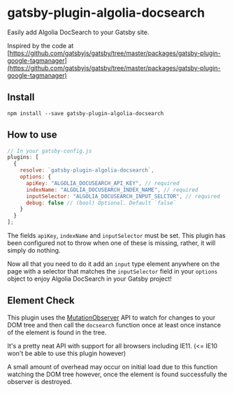 # gatsby-plugin-algolia-docsearch

Easily add Algolia DocSearch to your Gatsby site.

Inspired by the code at [https://github.com/gatsbyjs/gatsby/tree/master/packages/gatsby-plugin-google-tagmanager](https://github.com/gatsbyjs/gatsby/tree/master/packages/gatsby-plugin-google-tagmanager)

## Install

`npm install --save gatsby-plugin-algolia-docsearch`

## How to use

```javascript
// In your gatsby-config.js
plugins: [
  {
    resolve: `gatsby-plugin-algolia-docsearch`,
    options: {
      apiKey: "ALGOLIA_DOCUSEARCH_API_KEY", // required
      indexName: "ALGOLIA_DOCUSEARCH_INDEX_NAME", // required
      inputSelector: "ALGOLIA_DOCUSEARCH_INPUT_SELCTOR", // required
      debug: false // (bool) Optional. Default `false`
    }
  }
];
```

The fields `apiKey`, `indexName` and `inputSelector` must be set. This plugin has been configured not to throw when one
of these is missing, rather, it will simply do nothing.

Now all that you need to do it add an `input` type element anywhere on the page with a selector that matches the `inputSelector`
field in your `options` object to enjoy Algolia DocSearch in your Gatsby project!

## Element Check

This plugin uses the [MutationObserver](https://developer.mozilla.org/en-US/docs/Web/API/MutationObserver) API to watch for changes to your
DOM tree and then call the `docsearch` function once at least once instance of the element is found in the tree.

It's a pretty neat API with support for all browsers including IE11. (<= IE10 won't be able to use this plugin however)

A small amount of overhead may occur on initial load due to this function watching the DOM tree however, once the element is found successfully
the observer is destroyed.
